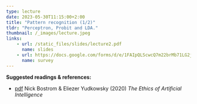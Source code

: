 ```yaml
---
type: lecture
date: 2023-05-30T11:15:00+2:00
title: "Pattern recognition (1/2)"
tldr: "Perceptron, Probit and LDA."
thumbnail: /_images/lecture.jpeg
links: 
    - url: /static_files/slides/lecture2.pdf
      name: slides
    - url: https://docs.google.com/forms/d/e/1FAIpQLScwcQ7m22brMb71LG2jsYh8h8gL-qRuvdnQzNb_Bz9UiCn8ag/viewform?usp=sf_link
      name: survey
---
```

**Suggested readings & references:**
- [pdf](https://intelligence.org/files/EthicsofAI.pdf) Nick Bostrom &
Eliezer Yudkowsky (2020)  _The Ethics of Artificial Intelligence_
